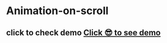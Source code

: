# Animation-on-scroll
## click to check demo <a href = "https://mg143pavankumar.github.io/Animation-on-scroll/index.html">Click 😎 to see demo</a>
